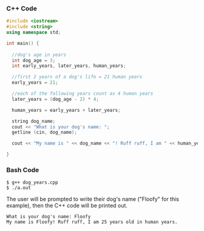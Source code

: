 ### C++ Code

``` c++
#include <iostream>
#include <string>
using namespace std;

int main() {
  
  //dog's age in years
  int dog_age = 3;
  int early_years, later_years, human_years;

  //first 2 years of a dog's life = 21 human years
  early_years = 21;

  //each of the following years count as 4 human years
  later_years = (dog_age - 2) * 4;

  human_years = early_years + later_years;

  string dog_name;
  cout << "What is your dog's name: ";
  getline (cin, dog_name);

  cout << "My name is " << dog_name << "! Ruff ruff, I am " << human_years << " years old in human years.\n";

}
```

### Bash Code

```
$ g++ dog_years.cpp
$ ./a.out
```
The user will be prompted to write their dog's name ("Floofy" for this example), then the C++ code will be printed out.
```
What is your dog's name: Floofy
My name is Floofy! Ruff ruff, I am 25 years old in human years.
```
